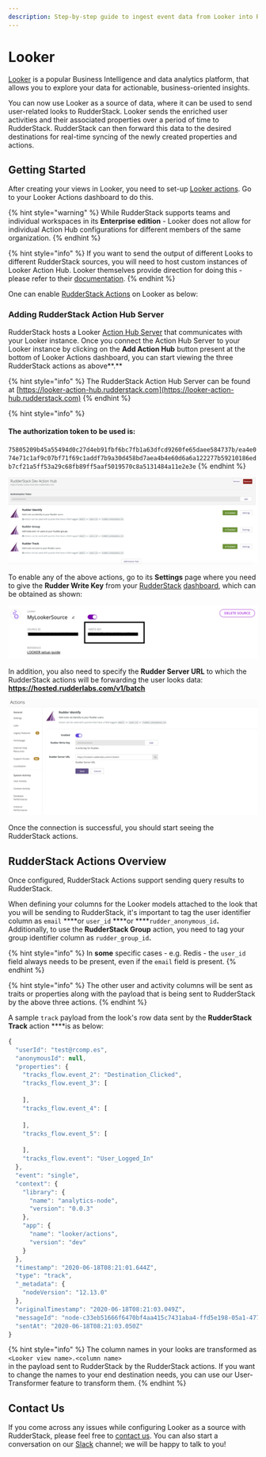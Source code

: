 ```yaml
---
description: Step-by-step guide to ingest event data from Looker into RudderStack
---
```


# Looker

[Looker](https://looker.com/) is a popular Business Intelligence and data analytics platform, that allows you to explore your data for actionable, business-oriented insights. 

You can now use Looker as a source of data, where it can be used to send user-related looks to RudderStack. Looker sends the enriched user activities and their associated properties over a period of time to RudderStack. RudderStack can then forward this data to the desired destinations for real-time syncing of the newly created properties and actions.

## Getting Started

After creating your views in Looker, you need to set-up [Looker actions](https://docs.looker.com/admin-options/platform/actions). Go to your Looker Actions dashboard to do this. 

{% hint style="warning" %}
While RudderStack supports teams and individual workspaces in its **Enterprise** **edition** - Looker does not allow for individual Action Hub configurations for different members of the same organization.
{% endhint %}

{% hint style="info" %}
If you want to send the output of different Looks to different RudderStack sources, you will need to host custom instances of Looker Action Hub. Looker themselves provide direction for doing this - please refer to their [documentation](https://docs.looker.com/sharing-and-publishing/action-hub#setting_up_a_local_action_hub_server).
{% endhint %}

One can enable [RudderStack Actions](https://github.com/rudderlabs/actions) on Looker as below:

### **Adding RudderStack Action Hub Server**

RudderStack hosts a Looker [Action Hub Server](https://docs.looker.com/sharing-and-publishing/action-hub#writing_an_action) that communicates with your Looker instance. Once you connect the Action Hub Server to your Looker instance by clicking on the **Add Action Hub** button present at the bottom of Looker Actions dashboard, you can start viewing the three RudderStack actions as above**.** 

{% hint style="info" %}
The RudderStack Action Hub Server can be found at [https://looker-action-hub.rudderstack.com](https://looker-action-hub.rudderstack.com)
{% endhint %}

{% hint style="info" %}
#### **The authorization token to be used is:**

`75805209b45a55494d0c27d4eb91fbf6bc7fb1a63dfcd9260fe65daee584737b/ea4e074e71c1af9c07bf71f69c1addf7b9a30d458bd7aea4b4e60d6a6a122277b59210186edb7cf21a5ff53a29c68fb89ff5aaf5019570c8a5131484a11e2e3e`
{% endhint %}

![RudderStack-hosted Action Hub](../.gitbook/assets/image%20%2828%29.png)

To enable any of the above actions, go to its **Settings** page where you need to give the **Rudder Write Key** from your [RudderStack](https://app.rudderstack.com) [dashboard](https://app.rudderstack.com/), which can be obtained as shown:

![Looker Source Write Key](../.gitbook/assets/screen-shot-2020-12-04-at-11.02.19-am.png)

In addition, you also need to specify the **Rudder Server URL** to which the RudderStack actions will be forwarding the user looks data: **https://hosted.rudderlabs.com/v1/batch**

![Configuring the Write Key and the RudderStack Server URL](../.gitbook/assets/image%20%2811%29.png)

Once the connection is successful, you should start seeing the RudderStack actions.

## RudderStack Actions Overview

Once configured, RudderStack Actions support sending query results to RudderStack. 

When defining your columns for the Looker models attached to the look that you will be sending to RudderStack, it's important to tag the user identifier column as `email` ****or `user_id` ****or ****`rudder_anonymous_id`**.** Additionally, to use the **RudderStack Group** action, you need to tag your group identifier column as `rudder_group_id`**.**

{% hint style="info" %}
In **some** specific cases - e.g. Redis - the `user_id` field always needs to be present, even if the `email` field is present.
{% endhint %}

{% hint style="info" %}
The other user and activity columns will be sent as traits or properties along with the payload that is being sent to RudderStack by the above three actions. 
{% endhint %}

A sample `track` payload from the look's row data sent by the **RudderStack Track** action ****is as below:

```javascript
{
  "userId": "test@rcomp.es",
  "anonymousId": null,
  "properties": {
    "tracks_flow.event_2": "Destination_Clicked",
    "tracks_flow.event_3": [
      
    ],
    "tracks_flow.event_4": [
      
    ],
    "tracks_flow.event_5": [
      
    ],
    "tracks_flow.event": "User_Logged_In"
  },
  "event": "single",
  "context": {
    "library": {
      "name": "analytics-node",
      "version": "0.0.3"
    },
    "app": {
      "name": "looker/actions",
      "version": "dev"
    }
  },
  "timestamp": "2020-06-18T08:21:01.644Z",
  "type": "track",
  "_metadata": {
    "nodeVersion": "12.13.0"
  },
  "originalTimestamp": "2020-06-18T08:21:03.049Z",
  "messageId": "node-c33eb51666f6470bf4aa415c7431aba4-ffd5e198-05a1-477a-9c2c-85be30749b8b",
  "sentAt": "2020-06-18T08:21:03.050Z"
}
```

{% hint style="info" %}
The column names in your looks are transformed as `<Looker view name>.<column name>`  
in the payload sent to RudderStack by the RudderStack  actions. If you want to change the names to your end destination needs, you can use our User-Transformer feature to transform them.
{% endhint %}

## Contact Us

If you come across any issues while configuring Looker as a source with RudderStack, please feel free to [contact us](mailto:%20docs@rudderstack.com). You can also start a conversation on our [Slack](https://resources.rudderstack.com/join-rudderstack-slack) channel; we will be happy to talk to you!

